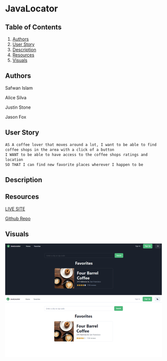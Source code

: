 # JavaLocator
## Table of Contents 
 1. [Authors](#authors)
 2. [User Story](#user-story)
 3. [Description](#description)
 4. [Resources](#resources)
 5. [Visuals](#visuals)

## Authors
Safwan Islam

Alice Silva

Justin Stone

Jason Fox

## User Story

```
AS A coffee lover that moves around a lot, I want to be able to find coffee shops in the area with a click of a button
I WANT to be able to have access to the coffee shops ratings and location
SO THAT I can find new favorite places wherever I happen to be
```
## Description
<!-- Finish when we have full website layout  -->

## Resources
[LIVE SITE]()

[Github Repo](https://github.com/alicessilva22/Java-Locator)

## Visuals

![Homepage](./assets/images/image.png)
![Homepage light](./assets/images/image_720.png)

